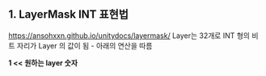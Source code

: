 ## 1. LayerMask INT 표현법
https://ansohxxn.github.io/unitydocs/layermask/
Layer는 32개로 INT 형의 비트 자리가 Layer 의 값이 됨 - 아래의 연산을 따름

**1 << 원하는 layer 숫자**